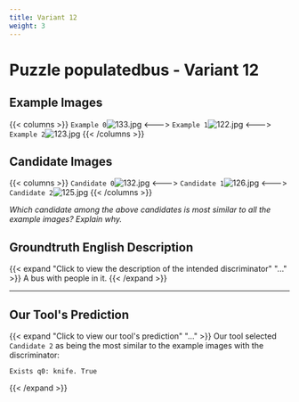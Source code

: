 ```yaml
---
title: Variant 12
weight: 3
---
```


# Puzzle populatedbus - Variant 12

## Example Images
{{< columns >}}
`Example 0`![133.jpg](/natscene-data/images/133.jpg)
<--->
`Example 1`![122.jpg](/natscene-data/images/122.jpg)
<--->
`Example 2`![123.jpg](/natscene-data/images/123.jpg)
{{< /columns >}}

## Candidate Images
{{< columns >}}
`Candidate 0`![132.jpg](/natscene-data/images/132.jpg)
<--->
`Candidate 1`![126.jpg](/natscene-data/images/126.jpg)
<--->
`Candidate 2`![125.jpg](/natscene-data/images/125.jpg)
{{< /columns >}}

*Which candidate among the above candidates is most similar to all the example images? Explain why.*

## Groundtruth English Description

{{< expand "Click to view the description of the intended discriminator" "..." >}}
A bus with people in it.
{{< /expand >}}

---



## Our Tool's Prediction

{{< expand "Click to view our tool's prediction" "..." >}}
Our tool selected `Candidate 2` as being the most similar to the example images with the discriminator:
```plaintext
Exists q0: knife. True
```
{{< /expand >}}
